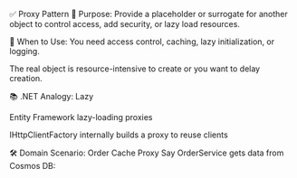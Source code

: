 ﻿✅ Proxy Pattern
📘 Purpose:
Provide a placeholder or surrogate for another object to control access, add security, or lazy load resources.

🧠 When to Use:
You need access control, caching, lazy initialization, or logging.

The real object is resource-intensive to create or you want to delay creation.

📚 .NET Analogy:
Lazy<T>

Entity Framework lazy-loading proxies

IHttpClientFactory internally builds a proxy to reuse clients

🛠️ Domain Scenario: Order Cache Proxy
Say OrderService gets data from Cosmos DB: